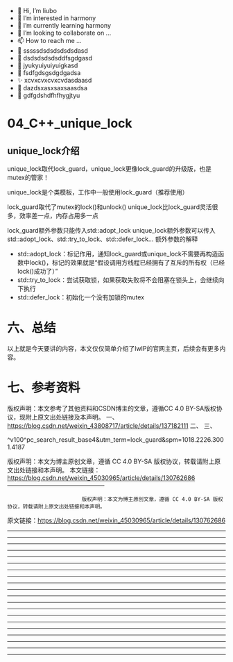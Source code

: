 * 👋 Hi, I’m liubo
* 👀 I’m interested in harmony
* 🌱 I’m currently learning harmony
* 💞️ I’m looking to collaborate on ...
* 📫 How to reach me ...
* 📇 sssssdsdsdsdsdsdasd
* 🎃 dsdsdsdsdsddfsgdgasd
* 🍺 jyukyuiyuiyuigkasd
* 🍥 fsdfgdsgsdgdgadsa
* ✨ xcvxcvxcvxcvdasdaasd
* 🍰 dazdsxasxsaxsaasdsa
* 🚨 gdfgdshdfhfhygjtyu



# 04_C++_unique_lock


## unique_lock介绍

unique_lock取代lock_guard，unique_lock更像lock_guard的升级版，也是mutex的管家！

unique_lock是个类模板，工作中一般使用lock_guard（推荐使用）

lock_guard取代了mutex的lock()和unlock()
unique_lock比lock_guard灵活很多，效率差一点，内存占用多一点

lock_guard额外参数只能传入std::adopt_lock
unique_lock额外参数可以传入std::adopt_lock、std::try_to_lock、std::defer_lock…
额外参数的解释

- std::adopt_lock：标记作用，通知lock_guard或unique_lock不需要再构造函数中lock()，标记的效果就是“假设调用方线程已经拥有了互斥的所有权（已经lock()成功了）”
- std::try_to_lock：尝试获取锁，如果获取失败将不会阻塞在锁头上，会继续向下执行
- std::defer_lock：初始化一个没有加锁的mutex








# 六、总结

以上就是今天要讲的内容，本文仅仅简单介绍了lwIP的官网主页，后续会有更多内容。



# 七、参考资料

版权声明：本文参考了其他资料和CSDN博主的文章，遵循CC 4.0 BY-SA版权协议，现附上原文出处链接及本声明。
一、 https://blog.csdn.net/weixin_43808717/article/details/137182111
二、 
三、 





^v100^pc_search_result_base4&utm_term=lock_guard&spm=1018.2226.3001.4187



版权声明：本文为博主原创文章，遵循 CC 4.0 BY-SA 版权协议，转载请附上原文出处链接和本声明。
本文链接：https://blog.csdn.net/weixin_45030965/article/details/130762686
————————————————

                            版权声明：本文为博主原创文章，遵循 CC 4.0 BY-SA 版权协议，转载请附上原文出处链接和本声明。

原文链接：https://blog.csdn.net/weixin_45030965/article/details/130762686













---
---
---
---
---
---
---
---
---
---
---
---
---
---
---
---
---
---
---
---
